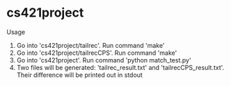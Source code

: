 # cs421project
Usage
1. Go into 'cs421project/tailrec'. Run command 'make'
2. Go into 'cs421project/tailrecCPS'. Run command 'make'
3. Go into 'cs421project'. Run command 'python match_test.py'
4. Two files will be generated: 'tailrec_result.txt' and 'tailrecCPS_result.txt'. Their difference will be printed out in stdout
